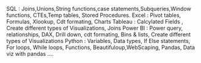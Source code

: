 SQL : Joins,Unions,String functions,case statements,Subqueries,Window functions, CTEs,Temp tables, Stored Procedures.
Excel : Pivot tables, Formulas, Xlookup, Cdt formating, Charts
Tableau : Calcylated Fields , Create different types of Visualizations, Joins
Power BI :  Power query, relationships, DAX, Drill down, cdt formating, Bins & lists, Create different types of Visualizations
Python : Variables, Data types, If Else statements, For loops, While loops, Functions, Beautifuloup,WebScaping, Pandas, Data viz with pandas
....
